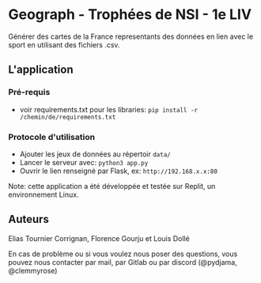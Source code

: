 # Geograph - Trophées de NSI - 1e LIV 

Générer des cartes de la France representants des données en lien avec le sport en utilisant des fichiers .csv.

## L'application

### Pré-requis

* voir requirements.txt pour les libraries: ```pip install -r /chemin/de/requirements.txt```

### Protocole d'utilisation

* Ajouter les jeux de données au répertoir ```data/```
* Lancer le serveur avec: ```python3 app.py```
* Ouvrir le lien renseigné par Flask, ex: ```http://192.168.x.x:80```

Note: cette application a été développée et testée sur Replit, un environnement Linux.

## Auteurs

Elias Tournier Corrignan, Florence Gourju et Louis Dollé

En cas de problème ou si vous voulez nous poser des questions, vous pouvez nous contacter par mail, par Gitlab ou par discord (@pydjama, @clemmyrose)
